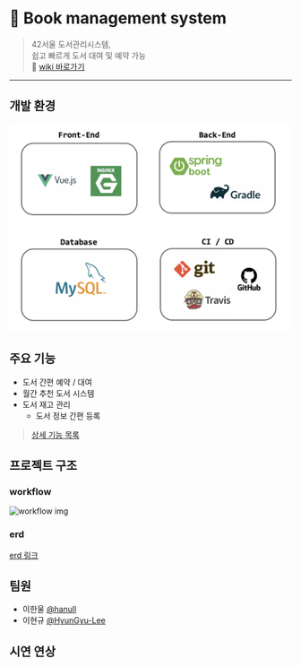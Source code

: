 # :blue_book: Book management system
> 42서울 도서관리시스템,  
> 쉽고 빠르게 도서 대여 및 예약 가능  
:page_facing_up: [wiki 바로가기](https://github.com/hanull/book-management-system/wiki)
<hr>

## 개발 환경
![skills](https://github.com/hanull/book-management-system/blob/master/img/skills.png)

## 주요 기능
- 도서 간편 예약 / 대여
- 월간 추천 도서 시스템
- 도서 재고 관리
  - 도서 정보 간편 등록
> [상세 기능 목록](https://github.com/hanull/book-management-system/wiki/%EA%B8%B0%EB%8A%A5%EB%AA%A9%EB%A1%9D)

## 프로젝트 구조
### workflow
![workflow img]()

### erd
[erd 링크]()



## 팀원
- 이한울 <a href="https://github.com/hanull">@hanull</a> 
- 이현규 <a href="https://github.com/HyunGyu-Lee">@HyunGyu-Lee</a>

## 시연 연상
